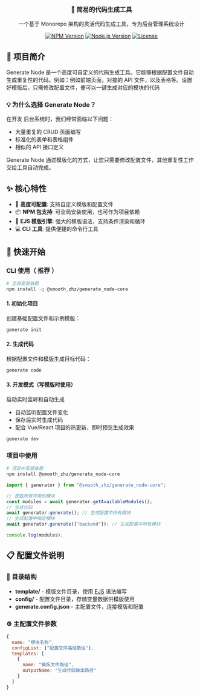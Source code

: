 <div align="center">
  <h3>🚀 简易的代码生成工具</h3>
  <p>一个基于 Monorepo 架构的灵活代码生成工具，专为后台管理系统设计</p>
  
  [![NPM Version](https://img.shields.io/npm/v/@smooth_zhz/generate_node-core)](https://www.npmjs.com/package/@smooth_zhz/generate_node-core)
  [![Node.js Version](https://img.shields.io/node/v/@smooth_zhz/generate_node-core)](https://nodejs.org)
  [![License](https://img.shields.io/npm/l/@smooth_zhz/generate_node-core)](LICENSE)
</div>

## 📖 项目简介

Generate Node 是一个高度可自定义的代码生成工具。它能够根据配置文件自动生成重复性的代码。例如：例如前端页面，对接的 API 文件，以及表格等。设置好模版后，只需修改配置文件，便可以一键生成对应的模块的代码

### 💡 为什么选择 Generate Node？

在开发 后台系统时，我们经常面临以下问题：

- 大量重复的 CRUD 页面编写
- 标准化的表单和表格组件
- 相似的 API 接口定义

Generate Node 通过模版化的方式，让您只需要修改配置文件，其他重复性工作交给工具自动完成。

## ✨ 核心特性

- 🔧 **高度可配置**: 支持自定义模版和配置文件
- 📦 **NPM 包支持**: 可全局安装使用，也可作为项目依赖
- 🎨 **EJS 模版引擎**: 强大的模版语法，支持条件渲染和循环
- 💻 **CLI 工具**: 提供便捷的命令行工具

## 🚀 快速开始

### CLI 使用（ 推荐 ）

```bash
# 全局安装依赖
npm install -g @smooth_zhz/generate_node-core
```

#### 1. 初始化项目

创建基础配置文件和示例模版：

```bash
generate init
```

#### 2. 生成代码

根据配置文件和模版生成目标代码：

```bash
generate code
```

#### 3. 开发模式（写模版时使用）

启动实时监听和自动生成

- 自动监听配置文件变化
- 保存后实时生成代码
- 配合 Vue/React 项目的热更新，即时预览生成效果

```bash
generate dev
```

### 项目中使用

```bash
# 项目中安装依赖
npm install @smooth_zhz/generate_node-core
```

```js
import { generator } from "@smooth_zhz/generate_node-core";

// 获取所有可用的模块
const modules = await generator.getAvailableModules();
// 生成代码
await generator.generate(); // 生成配置中所有模块
// 生成配置中指定模块
await generator.generate(["backend"]); // 生成配置中所有模块

console.log(modules);
```

## 📋 配置文件说明

### 📁 目录结构

- **template/** - 模版文件目录，使用 [EJS](https://ejs.bootcss.com/#promo) 语法编写
- **config/** - 配置文件目录，存储变量数据供模版使用
- **generate.config.json** - 主配置文件，连接模版和配置

### ⚙️ 主配置文件参数

```javascript
{
  name: "模块名称",
  configList: ["配置文件路径数组"],
  templates: [
    {
      name: "模版文件路径",
      outputName: "生成代码输出路径"
    }
  ]
}
```
